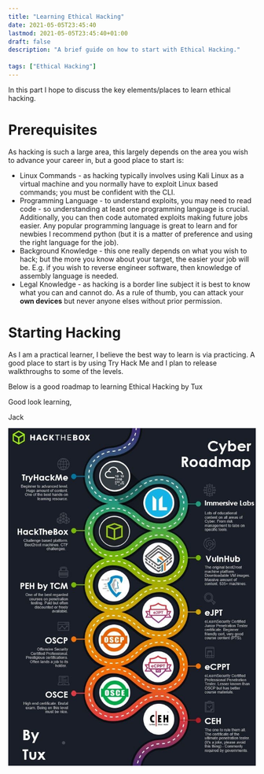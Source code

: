 ```yaml
---
title: "Learning Ethical Hacking"
date: 2021-05-05T23:45:40
lastmod: 2021-05-05T23:45:40+01:00
draft: false
description: "A brief guide on how to start with Ethical Hacking."

tags: ["Ethical Hacking"]
---
```


In this part I hope to discuss the key elements/places to learn ethical hacking.

# Prerequisites

As hacking is such a large area, this largely depends on the area you wish to advance your career in, but a good place to start is:

- Linux Commands - as hacking typically involves using Kali Linux as a virtual machine and you normally have to exploit Linux based commands; you must be confident with the CLI.
- Programming Language - to understand exploits, you may need to read code - so understanding at least one programming language is crucial. Additionally, you can then code automated exploits making future jobs easier. Any popular programming language is great to learn and for newbies I recommend python (but it is a matter of preference and using the right language for the job).
- Background Knowledge - this one really depends on what you wish to hack; but the more you know about your target, the easier your job will be. E.g. if you wish to reverse engineer software, then knowledge of assembly language is needed.
- Legal Knowledge - as hacking is a border line subject it is best to know what you can and cannot do. As a rule of thumb, you can attack your **own devices** but never anyone elses without prior permission.

# Starting Hacking

As I am a practical learner, I believe the best way to learn is via practicing. A good place to start is by using Try Hack Me and I plan to release walkthroughs to some of the levels.

Below is a good roadmap to learning Ethical Hacking by Tux

Good look learning,

Jack

![Ethical Hacking Roadmap](CyberRoadmap.png)
